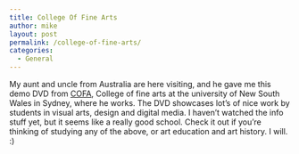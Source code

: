 ```yaml
---
title: College Of Fine Arts
author: mike
layout: post
permalink: /college-of-fine-arts/
categories:
  - General
---
```

My aunt and uncle from Australia are here visiting, and he gave me this demo DVD from <a target="_blank" href="http://www.cofa.unsw.edu.au">COFA</a>, College of fine arts at the university of New South Wales in Sydney, where he works. The DVD showcases lot&#8217;s of nice work by students in visual arts, design and digital media. I haven&#8217;t watched the info stuff yet, but it seems like a really good school. Check it out if you&#8217;re thinking of studying any of the above, or art education and art history. I will. :)